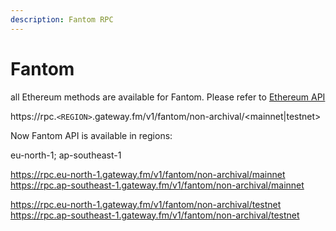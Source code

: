 ```yaml
---
description: Fantom RPC
---
```

# Fantom

all Ethereum methods are available for Fantom. Please refer to [Ethereum API](../ethereum/README.md)

https://rpc.`<REGION>`.gateway.fm/v1/fantom/non-archival/<mainnet|testnet>

Now Fantom API is available in regions:

eu-north-1; ap-southeast-1

https://rpc.eu-north-1.gateway.fm/v1/fantom/non-archival/mainnet
https://rpc.ap-southeast-1.gateway.fm/v1/fantom/non-archival/mainnet

https://rpc.eu-north-1.gateway.fm/v1/fantom/non-archival/testnet
https://rpc.ap-southeast-1.gateway.fm/v1/fantom/non-archival/testnet